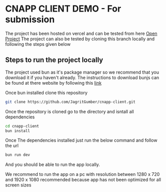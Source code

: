 # CNAPP CLIENT DEMO - For submission

The project has been hosted on vercel and can be tested from here [Open Project](https://cnapp-client.vercel.app/)
The project can also be tested by cloning this branch locally and following the steps given below

## Steps to run the project locally

The project used bun as it's package manager so we recommend that you download it if you haven't already. The instructions to download bunjs can be found at there website by following this [link](https://bun.sh/docs/installation)

Once bun installed clone this repository

```bash
git clone https://github.com/JagritGumber/cnapp-client.git
```

Once the repository is cloned go to the directory and isntall all dependencies

```bash
cd cnapp-client
bun install
```

Once The dependencies installed just run the below command and follow the url

```bash
bun run dev
```

And you should be able to run the app locally.

We recommend to run the app on a pc with resolution between 1280 x 720 and 1920 x 1080 recommended because app has not been optimized for all screen sizes
